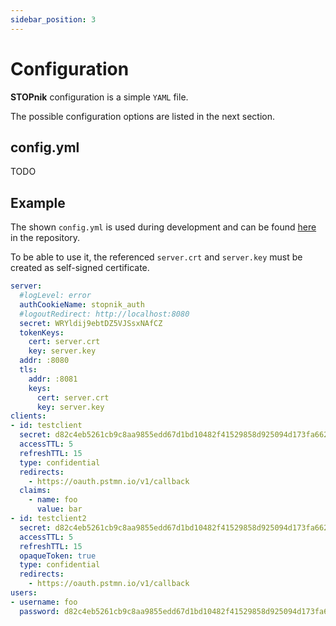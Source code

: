 ```yaml
---
sidebar_position: 3
---
```

# Configuration

**STOPnik** configuration is a simple `YAML` file.

The possible configuration options are listed in the next section.

## config.yml

TODO

## Example

The shown `config.yml` is used during development and can be found [here](https://github.com/webishdev/stopnik/blob/main/config.yml) in the repository.

To be able to use it, the referenced `server.crt` and `server.key` must be created as self-signed certificate.

```yaml
server:
  #logLevel: error
  authCookieName: stopnik_auth
  #logoutRedirect: http://localhost:8080
  secret: WRYldij9ebtDZ5VJSsxNAfCZ
  tokenKeys:
    cert: server.crt
    key: server.key
  addr: :8080
  tls:
    addr: :8081
    keys:
      cert: server.crt
      key: server.key
clients:
- id: testclient
  secret: d82c4eb5261cb9c8aa9855edd67d1bd10482f41529858d925094d173fa662aa91ff39bc5b188615273484021dfb16fd8284cf684ccf0fc795be3aa2fc1e6c181
  accessTTL: 5
  refreshTTL: 15
  type: confidential
  redirects:
    - https://oauth.pstmn.io/v1/callback
  claims:
    - name: foo
      value: bar
- id: testclient2
  secret: d82c4eb5261cb9c8aa9855edd67d1bd10482f41529858d925094d173fa662aa91ff39bc5b188615273484021dfb16fd8284cf684ccf0fc795be3aa2fc1e6c181
  accessTTL: 5
  refreshTTL: 15
  opaqueToken: true
  type: confidential
  redirects:
    - https://oauth.pstmn.io/v1/callback
users:
- username: foo
  password: d82c4eb5261cb9c8aa9855edd67d1bd10482f41529858d925094d173fa662aa91ff39bc5b188615273484021dfb16fd8284cf684ccf0fc795be3aa2fc1e6c181
```